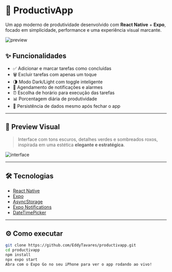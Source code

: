 # 🚀 ProductivApp

Um app moderno de produtividade desenvolvido com **React Native** + **Expo**, focado em simplicidade, performance e uma experiência visual marcante.

![preview](https://via.placeholder.com/800x400.png?text=ProductivApp+Preview)

## ✨ Funcionalidades

- ✅ Adicionar e marcar tarefas como concluídas
- 🗑️ Excluir tarefas com apenas um toque
- 🌗 Modo Dark/Light com toggle inteligente
- 🔔 Agendamento de notificações e alarmes
- ⏰ Escolha de horário para execução das tarefas
- 📊 Porcentagem diária de produtividade
- 💾 Persistência de dados mesmo após fechar o app

---

## 📱 Preview Visual

> Interface com tons escuros, detalhes verdes e sombreados roxos, inspirada em uma estética **elegante e estratégica**.

![interface](https://via.placeholder.com/600x300.png?text=Dark+UI+Preview)

---

## 🛠️ Tecnologias

- [React Native](https://reactnative.dev/)
- [Expo](https://expo.dev/)
- [AsyncStorage](https://react-native-async-storage.github.io/async-storage/)
- [Expo Notifications](https://docs.expo.dev/versions/latest/sdk/notifications/)
- [DateTimePicker](https://github.com/react-native-datetimepicker/datetimepicker)

---

## ⚙️ Como executar

```bash
git clone https://github.com/EddyTavares/productivapp.git
cd productivapp
npm install
npx expo start
Abra com o Expo Go no seu iPhone para ver o app rodando ao vivo!
